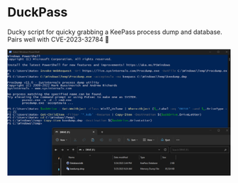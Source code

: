 # DuckPass
Ducky script for quicky grabbing a KeePass process dump and database. <br>
Pairs well with CVE-2023-32784 🍷 <br>

![Screenshot](https://github.com/nahberry/DuckPass/blob/main/screenshot.png?raw=true)


